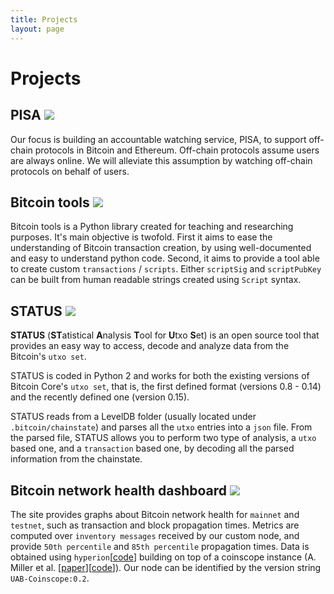 ```yaml
---
title: Projects
layout: page
---
```


# Projects

## PISA [![](../assets/images/pisa-logo.png)](https://pisa.watch)

Our focus is building an accountable watching service, PISA, to support off-chain protocols in Bitcoin and Ethereum. Off-chain protocols assume users are always online. We will alleviate this assumption by watching off-chain protocols on behalf of users.

## Bitcoin tools [![](../assets/images/github-logo.png)](https://github.com/sr-gi/bitcoin_tools/)

Bitcoin tools is a Python library created for teaching and researching purposes. It's main objective is twofold. First it 
aims to ease the understanding of Bitcoin transaction creation, by using well-documented and easy to understand
python code. Second, it aims to provide a tool able to create custom `transactions` / `scripts`. Either `scriptSig` and `scriptPubKey` can be built from human readable strings created using `Script` syntax. 

## STATUS [![](../assets/images/github-logo.png)](https://github.com/sr-gi/bitcoin_tools/tree/dev/bitcoin_tools/analysis/status)



**STATUS** (**ST**atistical **A**nalysis **T**ool for **U**txo **S**et) is an open source tool that provides an easy way to access, decode and analyze data from the Bitcoin's `utxo set`.

STATUS is coded in Python 2 and works for both the existing versions of Bitcoin Core's `utxo set`, that is, the first defined format (versions 0.8 - 0.14) and the recently defined one (version 0.15). 

STATUS reads from a LevelDB folder (usually located under `.bitcoin/chainstate`) and parses all the `utxo` entries into a `json` file. From the parsed file, STATUS allows you to perform two type of analysis, a `utxo` based one, and a `transaction` based one, by decoding all the parsed information from the chainstate. 

## Bitcoin network health dashboard [![](../assets/images/grafana-logo.png)](http://charts.satoshi.uab.cat)

The site provides graphs about Bitcoin network health for `mainnet` and `testnet`, such as transaction and block propagation times. Metrics are computed over `inventory messages` received by our custom node, and provide `50th percentile` and `85th percentile` propagation times. Data is obtained using `hyperion`[[code](https://github.com/sr-gi/hyperion)] building on top of a coinscope instance (A. Miller et al. [[paper](http://www.cs.umd.edu/projects/coinscope/coinscope.pdf)][[code](https://github.com/jameslitton/coinscope)]). Our node can be identified by the version string `UAB-Coinscope:0.2`.

